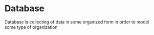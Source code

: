 # Database
Database is collecting of data in some organized form in order to model some type of organization
